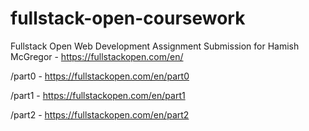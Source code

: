 # fullstack-open-coursework
Fullstack Open Web Development Assignment Submission for Hamish McGregor - https://fullstackopen.com/en/

/part0 - https://fullstackopen.com/en/part0

/part1 - https://fullstackopen.com/en/part1

/part2 - https://fullstackopen.com/en/part2
